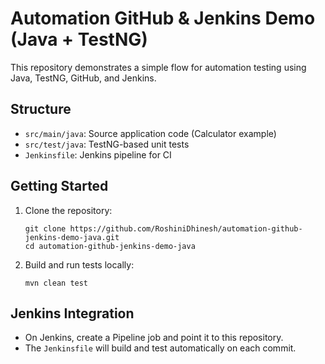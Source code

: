 # Automation GitHub & Jenkins Demo (Java + TestNG)

This repository demonstrates a simple flow for automation testing using Java, TestNG, GitHub, and Jenkins.

## Structure
- `src/main/java`: Source application code (Calculator example)
- `src/test/java`: TestNG-based unit tests
- `Jenkinsfile`: Jenkins pipeline for CI

## Getting Started

1. Clone the repository:
   ```
   git clone https://github.com/RoshiniDhinesh/automation-github-jenkins-demo-java.git
   cd automation-github-jenkins-demo-java
   ```

2. Build and run tests locally:
   ```
   mvn clean test
   ```

## Jenkins Integration

- On Jenkins, create a Pipeline job and point it to this repository.
- The `Jenkinsfile` will build and test automatically on each commit.